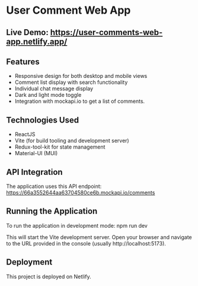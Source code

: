 # User Comment Web App

## Live Demo: https://user-comments-web-app.netlify.app/

## Features

- Responsive design for both desktop and mobile views
- Comment list display with search functionality
- Individual chat message display
- Dark and light mode toggle
- Integration with mockapi.io to get a list of comments.

## Technologies Used

- ReactJS
- Vite (for build tooling and development server)
- Redux-tool-kit for state management
- Material-UI (MUI)

## API Integration

The application uses this API endpoint: https://66a3552644aa63704580ce6b.mockapi.io/comments


## Running the Application

To run the application in development mode:
npm run dev

This will start the Vite development server. Open your browser and navigate to the URL provided in the console (usually http://localhost:5173).

## Deployment

This project is deployed on Netlify.
